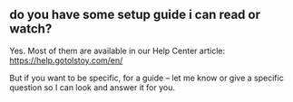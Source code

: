 ## do you have some setup guide i can read or watch?

Yes. Most of them are available in our Help Center article: https://help.gotolstoy.com/en/

But if you want to be specific, for a guide – let me know or give a specific question so I can look and answer it for you.
